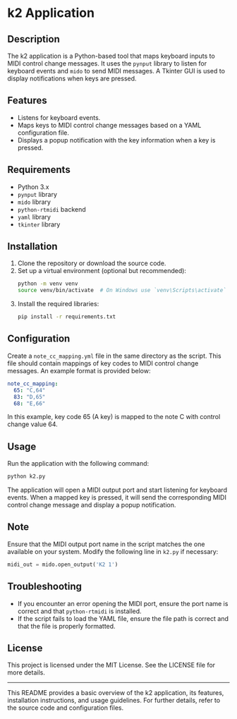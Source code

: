 
# k2 Application

## Description

The k2 application is a Python-based tool that maps keyboard inputs to MIDI control change messages. It uses the `pynput` library to listen for keyboard events and `mido` to send MIDI messages. A Tkinter GUI is used to display notifications when keys are pressed.

## Features

- Listens for keyboard events.
- Maps keys to MIDI control change messages based on a YAML configuration file.
- Displays a popup notification with the key information when a key is pressed.

## Requirements

- Python 3.x
- `pynput` library
- `mido` library
- `python-rtmidi` backend
- `yaml` library
- `tkinter` library

## Installation

1. Clone the repository or download the source code.
2. Set up a virtual environment (optional but recommended):
    ```sh
    python -m venv venv
    source venv/bin/activate  # On Windows use `venv\Scripts\activate`
    ```
3. Install the required libraries:
    ```sh
    pip install -r requirements.txt
    ```

## Configuration

Create a `note_cc_mapping.yml` file in the same directory as the script. This file should contain mappings of key codes to MIDI control change messages. An example format is provided below:

```yaml
note_cc_mapping:
  65: "C,64"
  83: "D,65"
  68: "E,66"
```

In this example, key code 65 (A key) is mapped to the note C with control change value 64.

## Usage

Run the application with the following command:

```sh
python k2.py
```

The application will open a MIDI output port and start listening for keyboard events. When a mapped key is pressed, it will send the corresponding MIDI control change message and display a popup notification.

## Note

Ensure that the MIDI output port name in the script matches the one available on your system. Modify the following line in `k2.py` if necessary:

```python
midi_out = mido.open_output('K2 1')
```

## Troubleshooting

- If you encounter an error opening the MIDI port, ensure the port name is correct and that `python-rtmidi` is installed.
- If the script fails to load the YAML file, ensure the file path is correct and that the file is properly formatted.

## License

This project is licensed under the MIT License. See the LICENSE file for more details.

---

This README provides a basic overview of the k2 application, its features, installation instructions, and usage guidelines. For further details, refer to the source code and configuration files.
